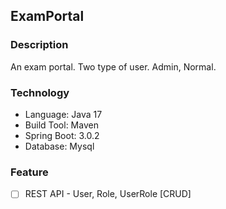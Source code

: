 ## ExamPortal
### Description
An exam portal. Two type of user. Admin, Normal.  

### Technology
* Language: Java 17
* Build Tool: Maven
* Spring Boot: 3.0.2
* Database: Mysql

### Feature
- [ ] REST API - User, Role, UserRole [CRUD]
